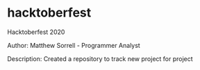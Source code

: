 # hacktoberfest
Hacktoberfest 2020

Author:
Matthew Sorrell - Programmer Analyst

Description:
Created a repository to track new project for project
